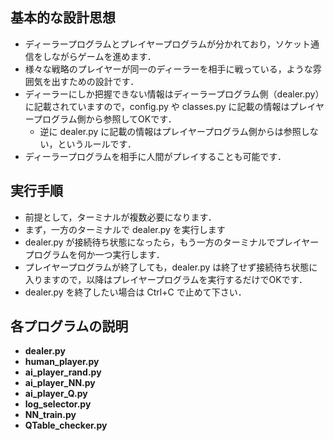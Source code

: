 ## 基本的な設計思想
- ディーラープログラムとプレイヤープログラムが分かれており，ソケット通信をしながらゲームを進めます．
- 様々な戦略のプレイヤーが同一のディーラーを相手に戦っている，ような雰囲気を出すための設計です．
- ディーラーにしか把握できない情報はディーラープログラム側（dealer.py）に記載されていますので，config.py や classes.py に記載の情報はプレイヤープログラム側から参照してOKです．
  - 逆に dealer.py に記載の情報はプレイヤープログラム側からは参照しない，というルールです．
- ディーラープログラムを相手に人間がプレイすることも可能です．

## 実行手順
- 前提として，ターミナルが複数必要になります．
- まず，一方のターミナルで dealer.py を実行します
- dealer.py が接続待ち状態になったら，もう一方のターミナルでプレイヤープログラムを何か一つ実行します．
- プレイヤープログラムが終了しても，dealer.py は終了せず接続待ち状態に入りますので，以降はプレイヤープログラムを実行するだけでOKです．
- dealer.py を終了したい場合は Ctrl+C で止めて下さい．

## 各プログラムの説明
- **dealer.py**
- **human_player.py**
- **ai_player_rand.py**
- **ai_player_NN.py**
- **ai_player_Q.py**
- **log_selector.py**
- **NN_train.py**
- **QTable_checker.py**
